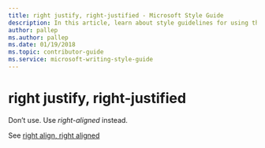 ```yaml
---
title: right justify, right-justified - Microsoft Style Guide
description: In this article, learn about style guidelines for using the term 'right justify' in Microsoft documents.
author: pallep
ms.author: pallep
ms.date: 01/19/2018
ms.topic: contributor-guide
ms.service: microsoft-writing-style-guide
---
```


# right justify, right-justified

Don’t use. Use *right-aligned* instead.

See [right align, right aligned](~/a-z-word-list-term-collections/r/right-align-right-aligned.md)

